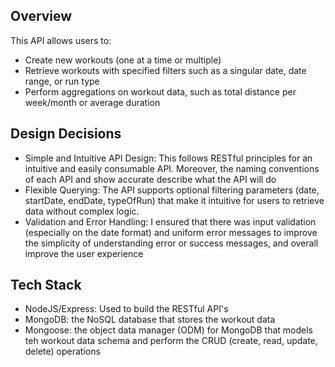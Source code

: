 ## Overview
This API allows users to:
- Create new workouts (one at a time or multiple)
- Retrieve workouts with specified filters such as a singular date, date range, or run type
- Perform aggregations on workout data, such as total distance per week/month or average duration

## Design Decisions
- Simple and Intuitive API Design: This follows RESTful principles for an intuitive and easily consumable API. Moreover, the naming conventions of each API and show accurate describe what the API will do
- Flexible Querying:  The API supports optional filtering parameters (date, startDate, endDate, typeOfRun) that make it intuitive for users to retrieve data without complex logic.
- Validation and Error Handling: I ensured that there was input validation (especially on the date format) and uniform error messages to improve the simplicity of understanding error or success messages, and overall improve the user experience
  
## Tech Stack
- NodeJS/Express: Used to build the RESTful API's
- MongoDB: the NoSQL database that stores the workout data
- Mongoose: the object data manager (ODM) for MongoDB that models teh workout data schema and perform the CRUD (create, read, update, delete) operations
  
